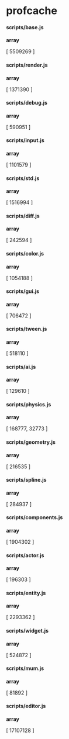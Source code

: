 # profcache
#### scripts/base.js
**array**

[
 5509269
]

#### scripts/render.js
**array**

[
 1371390
]

#### scripts/debug.js
**array**

[
 590951
]

#### scripts/input.js
**array**

[
 1101579
]

#### scripts/std.js
**array**

[
 1516994
]

#### scripts/diff.js
**array**

[
 242594
]

#### scripts/color.js
**array**

[
 1054188
]

#### scripts/gui.js
**array**

[
 706472
]

#### scripts/tween.js
**array**

[
 518110
]

#### scripts/ai.js
**array**

[
 129610
]

#### scripts/physics.js
**array**

[
 168777,
 32773
]

#### scripts/geometry.js
**array**

[
 216535
]

#### scripts/spline.js
**array**

[
 284937
]

#### scripts/components.js
**array**

[
 1904302
]

#### scripts/actor.js
**array**

[
 196303
]

#### scripts/entity.js
**array**

[
 2293362
]

#### scripts/widget.js
**array**

[
 524872
]

#### scripts/mum.js
**array**

[
 81892
]

#### scripts/editor.js
**array**

[
 17107128
]


